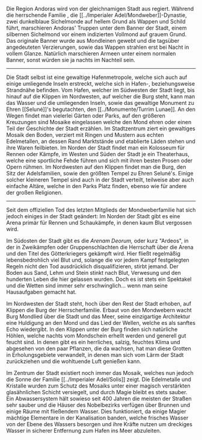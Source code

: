 Die Region Andoras wird von der gleichnamigen Stadt aus regiert. Während die herrschende Familie , die [[../Imperialer Adel/Mondweber]]-Dynastie, zwei dunkelblaue Sichelmonde auf hellem Grund als Wappen und Schild führt, marschieren Andoras' Truppen unter dem Banner der Stadt, einem silbernen Sichelmond vor einem indizierten Vollmond auf grauem Grund. Das originale Banner wurde aus Mondleinen gewebt und die tagsüber angedeuteten Verzierungen, sowie das Wappen strahlen erst bei Nacht in vollem Glanze. Natürlich marschieren Armeen unter einem normalen Banner, sonst würden sie ja nachts im Nachteil sein.

 --- 
Die Stadt selbst ist eine gewaltige Hafenmetropole, welche sich auch auf einige umliegende Inseln erstreckt, welche sich in Hafen-, beziehungsweise Strandnähe befinden. Vom Hafen, welcher im Südwesten der Stadt liegt, bis hinauf auf die Klippen im Nordwesten, auf welcher die Burg steht, kann man das Wasser und die umliegenden Inseln, sowie das gewaltige Monument zu Ehren [[Seluné]]'s begutachten, den [[../Monumente/Turrim Lunae]]. An den Wegen findet man vielerlei Gärten oder Parks, auf den größeren Kreuzungen sind Mosaike eingelassen welche den Mond ehren oder einen Teil der Geschichte der Stadt erzählen. Im Stadtzentrum ziert ein gewaltiges Mosaik den Boden, verziert mit Ringen und Mustern aus echten Edelmetallen, an dessen Rand Marktstände und etablierte Läden stehen und ihre Waren feilbieten. Im Norden der Stadt findet man ein Kolosseum für Rennen oder Kämpfe, im Westen und Süden der Stadt je ein Theaterhaus, welche eine sportliche Fehde führen und sich mit ihren besten Prosen oder Opern rühmen. Im Nordwesten auf den Klippen findet man die Burg, den Sitz der Adelsfamilien, sowie den größten Tempel zu Ehren Seluné's. Einige solcher kleineren Tempel sind auch in der Stadt verteilt, teilweise aber auch einfache Altäre, welche in den Parks Platz finden, ebenso wie für andere der großen Religionen. 

---

Seit dem offiziellen Tod des letzten Mitglieds der Mondweberfamilie hat sich jedoch einiges in der Stadt geändert:
Im Norden der Stadt gibt es eine Arena primär für Rennen und Schaukämpfe, in denen kaum Blut vergossen wird. 

Im Südosten der Stadt gibt es die _Arenam Deorum,_ oder kurz "Ardeos", in der in Zweikämpfen oder Gruppenschlachten die Herrschaft über die Arena und den Titel des Götterkriegers gekämpft wird. Hier fließt regelmäßig lebensbedrohlich viel Blut und, solange die vor jedem Kampf festgelegten Regeln nicht den Tod ausdrücklich disqualifizieren, stirbt jemand. Der Boden aus Sand, Lehm und Stein stinkt nach Blut, Verwesung und den hunderten Leben die hier gelassen wurden. Doch es ist stets ein Spektakel und die Wetten sind immer sehr erschwinglich... wenn man seine Hausaufgaben gemacht hat. 

Im Nordwesten der Stadt steht, hoch über den Rest der Stadt erhoben, auf Klippen die Burg der Herrscherfamilie. Erbaut von den Mondwebern wacht Burg Mondlied über die Stadt und das Meer, seine einzigartige Architektur eine Huldigung an den Mond und das Lied der Wellen, welche es als sanftes Echo wiedergibt. In den Klippen unter der Burg finden sich natürliche Höhlen, welche nachts vom Mondschein erhellt werden und generell gut feucht sind. In denen gibt es ein herrliches, salzig, feuchtes Klima und abgesehen von den paar Pflanzen, die da wachsen, hat man diese Grotten in Erholungsgebiete verwandelt, in denen man sich vom Lärm der Stadt zurückziehen und die wohltuende Luft genießen kann.

Im Zentrum der Stadt existiert noch immer das Mosaik, welches nun jedoch die Sonne der Familie [[../Imperialer Adel/Solis]] zeigt. Die Edelmetalle und Kristalle wurden zum Schutz des Mosaiks unter einer magisch verstärkten glasähnlichen Schicht versiegelt, und durch Magie bleibt es stets sauber. Ein Abwassersystem hält sowieso seit 400 Jahren die meisten der Straßen sehr sauber und die Häuser des Nobelbezirks verfügen über Brunnen und einige Räume mit fließendem Wasser. Dies funktioniert, da einige Magier mächtige Elementare in der Kanalisation banden, welche frisches Wasser von der Ebene des Wassers besorgen und ihre Kräfte nutzen um dreckiges Wasser in sicherer Entfernung zum Hafen ins Meer abzuleiten.